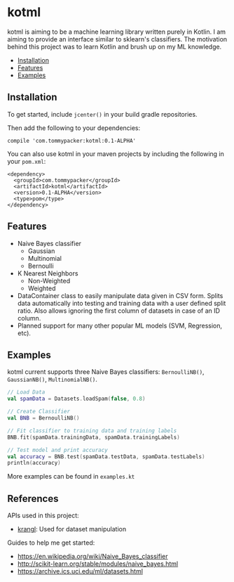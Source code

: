 # kotml

kotml is aiming to be a machine learning library written purely in Kotlin. I am aiming
to provide an interface similar to sklearn's classifiers. 
The motivation behind this project was to learn Kotlin and brush up on my ML knowledge.

[TOC levels=2,2]: # " "

- [Installation](#installation)
- [Features](#features)
- [Examples](#examples)

Installation
--------
To get started, include `jcenter()` in your build gradle repositories.

Then add the following to your dependencies:
```
compile 'com.tommypacker:kotml:0.1-ALPHA'
```

You can also use kotml in your maven projects by including the following in your `pom.xml`:
```
<dependency>
  <groupId>com.tommypacker</groupId>
  <artifactId>kotml</artifactId>
  <version>0.1-ALPHA</version>
  <type>pom</type>
</dependency>
```

Features
--------
* Naive Bayes classifier
    * Gaussian
    * Multinomial
    * Bernoulli
* K Nearest Neighbors
    * Non-Weighted
    * Weighted
* DataContainer class to easily manipulate data given in CSV form. Splits data automatically
into testing and training data with a user defined split ratio. Also allows ignoring the first
column of datasets in case of an ID column.
* Planned support for many other popular ML models (SVM, Regression, etc).

Examples
--------
kotml current supports three Naive Bayes classifiers: `BernoulliNB()`, `GaussianNB()`,
`MultinomialNB()`.

```kotlin
// Load Data
val spamData = Datasets.loadSpam(false, 0.8)

// Create Classifier
val BNB = BernoulliNB()

// Fit classifier to training data and training labels
BNB.fit(spamData.trainingData, spamData.trainingLabels)

// Test model and print accuracy
val accuracy = BNB.test(spamData.testData, spamData.testLabels)
println(accuracy)
```
More examples can be found in `examples.kt`

References
----------
APIs used in this project:
* [krangl](https://github.com/holgerbrandl/krangl): Used for dataset manipulation

Guides to help me get started:
* https://en.wikipedia.org/wiki/Naive_Bayes_classifier
* http://scikit-learn.org/stable/modules/naive_bayes.html
* https://archive.ics.uci.edu/ml/datasets.html